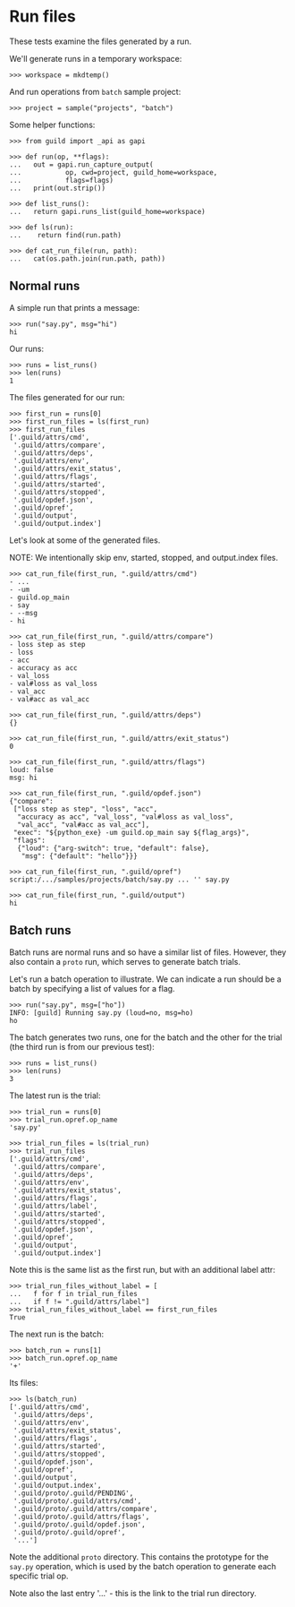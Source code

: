 # Run files

These tests examine the files generated by a run.

We'll generate runs in a temporary workspace:

    >>> workspace = mkdtemp()

And run operations from `batch` sample project:

    >>> project = sample("projects", "batch")

Some helper functions:

    >>> from guild import _api as gapi

    >>> def run(op, **flags):
    ...   out = gapi.run_capture_output(
    ...           op, cwd=project, guild_home=workspace,
    ...           flags=flags)
    ...   print(out.strip())

    >>> def list_runs():
    ...   return gapi.runs_list(guild_home=workspace)

    >>> def ls(run):
    ...    return find(run.path)

    >>> def cat_run_file(run, path):
    ...   cat(os.path.join(run.path, path))

## Normal runs

A simple run that prints a message:

    >>> run("say.py", msg="hi")
    hi

Our runs:

    >>> runs = list_runs()
    >>> len(runs)
    1

The files generated for our run:

    >>> first_run = runs[0]
    >>> first_run_files = ls(first_run)
    >>> first_run_files
    ['.guild/attrs/cmd',
     '.guild/attrs/compare',
     '.guild/attrs/deps',
     '.guild/attrs/env',
     '.guild/attrs/exit_status',
     '.guild/attrs/flags',
     '.guild/attrs/started',
     '.guild/attrs/stopped',
     '.guild/opdef.json',
     '.guild/opref',
     '.guild/output',
     '.guild/output.index']

Let's look at some of the generated files.

NOTE: We intentionally skip env, started, stopped, and output.index
files.

    >>> cat_run_file(first_run, ".guild/attrs/cmd")
    - ...
    - -um
    - guild.op_main
    - say
    - --msg
    - hi

    >>> cat_run_file(first_run, ".guild/attrs/compare")
    - loss step as step
    - loss
    - acc
    - accuracy as acc
    - val_loss
    - val#loss as val_loss
    - val_acc
    - val#acc as val_acc

    >>> cat_run_file(first_run, ".guild/attrs/deps")
    {}

    >>> cat_run_file(first_run, ".guild/attrs/exit_status")
    0

    >>> cat_run_file(first_run, ".guild/attrs/flags")
    loud: false
    msg: hi

    >>> cat_run_file(first_run, ".guild/opdef.json")
    {"compare":
     ["loss step as step", "loss", "acc",
      "accuracy as acc", "val_loss", "val#loss as val_loss",
      "val_acc", "val#acc as val_acc"],
     "exec": "${python_exe} -um guild.op_main say ${flag_args}",
     "flags":
      {"loud": {"arg-switch": true, "default": false},
       "msg": {"default": "hello"}}}

    >>> cat_run_file(first_run, ".guild/opref")
    script:/.../samples/projects/batch/say.py ... '' say.py

    >>> cat_run_file(first_run, ".guild/output")
    hi

## Batch runs

Batch runs are normal runs and so have a similar list of
files. However, they also contain a `proto` run, which serves to
generate batch trials.

Let's run a batch operation to illustrate. We can indicate a run
should be a batch by specifying a list of values for a flag.

    >>> run("say.py", msg=["ho"])
    INFO: [guild] Running say.py (loud=no, msg=ho)
    ho

The batch generates two runs, one for the batch and the other for the
trial (the third run is from our previous test):

    >>> runs = list_runs()
    >>> len(runs)
    3

The latest run is the trial:

    >>> trial_run = runs[0]
    >>> trial_run.opref.op_name
    'say.py'

    >>> trial_run_files = ls(trial_run)
    >>> trial_run_files
    ['.guild/attrs/cmd',
     '.guild/attrs/compare',
     '.guild/attrs/deps',
     '.guild/attrs/env',
     '.guild/attrs/exit_status',
     '.guild/attrs/flags',
     '.guild/attrs/label',
     '.guild/attrs/started',
     '.guild/attrs/stopped',
     '.guild/opdef.json',
     '.guild/opref',
     '.guild/output',
     '.guild/output.index']

Note this is the same list as the first run, but with an additional
label attr:

    >>> trial_run_files_without_label = [
    ...   f for f in trial_run_files
    ...   if f != ".guild/attrs/label"]
    >>> trial_run_files_without_label == first_run_files
    True

The next run is the batch:

    >>> batch_run = runs[1]
    >>> batch_run.opref.op_name
    '+'

Its files:

    >>> ls(batch_run)
    ['.guild/attrs/cmd',
     '.guild/attrs/deps',
     '.guild/attrs/env',
     '.guild/attrs/exit_status',
     '.guild/attrs/flags',
     '.guild/attrs/started',
     '.guild/attrs/stopped',
     '.guild/opdef.json',
     '.guild/opref',
     '.guild/output',
     '.guild/output.index',
     '.guild/proto/.guild/PENDING',
     '.guild/proto/.guild/attrs/cmd',
     '.guild/proto/.guild/attrs/compare',
     '.guild/proto/.guild/attrs/flags',
     '.guild/proto/.guild/opdef.json',
     '.guild/proto/.guild/opref',
     '...']

Note the additional `proto` directory. This contains the prototype for
the `say.py` operation, which is used by the batch operation to
generate each specific trial op.

Note also the last entry '...' - this is the link to the trial run
directory.
